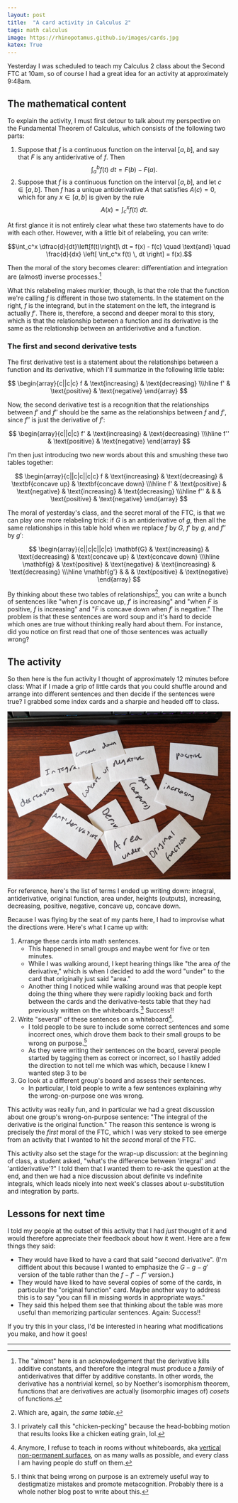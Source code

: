 ```yaml
---
layout: post
title:  "A card activity in Calculus 2"
tags: math calculus
image: https://rhinopotamus.github.io/images/cards.jpg
katex: True
---
```


Yesterday I was scheduled to teach my Calculus 2 class about the Second FTC at 10am, so of course I had a great idea for an activity at approximately 9:48am.

## The mathematical content

To explain the activity, I must first detour to talk about my perspective on the Fundamental Theorem of Calculus, which consists of the following two parts:

1. Suppose that $f$ is a continuous function on the interval $[a,b]$, and say that $F$ is any antiderivative of $f$. Then $$\int_a^b f(t)\ dt = F(b) - F(a).$$
2. Suppose that $f$ is a continuous function on the interval $[a, b]$, and let $c\in[a,b]$. Then $f$ has a unique antiderivative $A$ that satisfies $A(c) = 0$, which for any $x\in[a,b]$ is given by the rule $$A(x) = \int_c^x f(t)\ dt.$$

At first glance it is not entirely clear what these two statements have to do with each other. However, with a little bit of relabeling, you can write:

$$\int_c^x \dfrac{d}{dt}\left[f(t)\right]\ dt = f(x) - f(c) \quad \text{and} \quad \frac{d}{dx} \left[ \int_c^x f(t) \, dt \right] = f(x).$$

Then the moral of the story becomes clearer: differentiation and integration are (almost) inverse processes.[^1]

What this relabeling makes murkier, though, is that the role that the function we're calling $f$ is different in those two statements. In the statement on the right, $f$ is the integrand, but in the statement on the left, the integrand is actually $f'$. There is, therefore, a second and deeper moral to this story, which is that the relationship between a function and its derivative is the same as the relationship between an antiderivative and a function.

### The first and second derivative tests

The first derivative test is a statement about the relationships between a function and its derivative, which I'll summarize in the following little table:

$$
\begin{array}{c||c|c}
f & \text{increasing} & \text{decreasing} \\\hline
f' & \text{positive} & \text{negative}
\end{array}
$$

Now, the second derivative test is a recognition that the relationships between $f'$ and $f''$ should be the same as the relationships between $f$ and $f'$, since $f''$ is just the derivative of $f'$:

$$
\begin{array}{c||c|c}
f' & \text{increasing} & \text{decreasing} \\\hline
f'' & \text{positive} & \text{negative}
\end{array}
$$

I'm then just introducing two new words about this and smushing these two tables together:

$$
\begin{array}{c||c|c||c|c}
f & \text{increasing} & \text{decreasing} & \textbf{concave up} & \textbf{concave down} \\\hline
f' & \text{positive} & \text{negative} & \text{increasing} & \text{decreasing} \\\hline
f'' & & & \text{positive} & \text{negative}
\end{array}
$$

The moral of yesterday's class, and the secret moral of the FTC, is that we can play one more relabeling trick: if $G$ is an antiderivative of $g$, then all the same relationships in this table hold when we replace $f$ by $G$, $f'$ by $g$, and $f''$ by $g'$:

$$
\begin{array}{c||c|c||c|c}
\mathbf{G} & \text{increasing} & \text{decreasing} & \text{concave up} & \text{concave down} \\\hline
\mathbf{g} & \text{positive} & \text{negative} & \text{increasing} & \text{decreasing} \\\hline
\mathbf{g'} & & & \text{positive} & \text{negative}
\end{array}
$$

By thinking about these two tables of relationships[^3], you can write a bunch of sentences like "when $f$ is concave up, $f'$ is increasing" and "when $F$ is positive, $f$ is increasing" and "$F$ is concave down when $f'$ is negative." The problem is that these sentences are word soup and it's hard to decide which ones are true without thinking really hard about them. For instance, did you notice on first read that one of those sentences was actually wrong?

## The activity

So then here is the fun activity I thought of approximately 12 minutes before class: What if I made a grip of little cards that you could shuffle around and arrange into different sentences and then decide if the sentences were true? I grabbed some index cards and a sharpie and headed off to class.

![a bunch of cut-up index cards with words like "derivative" and "area under" and "concave up" written on them](/images/cards.jpg)

For reference, here's the list of terms I ended up writing down: integral, antiderivative, original function, area under, heights (outputs), increasing, decreasing, positive, negative, concave up, concave down.

Because I was flying by the seat of my pants here, I had to improvise what the directions were. Here's what I came up with:
1. Arrange these cards into math sentences.
    - This happened in small groups and maybe went for five or ten minutes.
    - While I was walking around, I kept hearing things like "the area *of* the derivative," which is when I decided to add the word "under" to the card that originally just said "area." 
    - Another thing I noticed while walking around was that people kept doing the thing where they were rapidly looking back and forth between the cards and the derivative-tests table that they had previously written on the whiteboards.[^4]  Success!!
2. Write "several" of these sentences on a whiteboard[^5].
    - I told people to be sure to include some correct sentences and some incorrect ones, which drove them back to their small groups to be wrong on purpose.[^6]
    - As they were writing their sentences on the board, several people started by tagging them as correct or incorrect, so I hastily added the direction to not tell me which was which, because I knew I wanted step 3 to be
3. Go look at a different group's board and assess their sentences.
    - In particular, I told people to write a few sentences explaining why the wrong-on-purpose one was wrong.

This activity was really fun, and in particular we had a great discussion about one group's wrong-on-purpose sentence: "The integral of the derivative is the original function." The reason this sentence is wrong is precisely the *first* moral of the FTC, which I was very stoked to see emerge from an activity that I wanted to hit the *second* moral of the FTC. 

This activity also set the stage for the wrap-up discussion: at the beginning of class, a student asked, "what's the difference between 'integral' and 'antiderivative'?" I told them that I wanted them to re-ask the question at the end, and then we had a nice discussion about definite vs indefinite integrals, which leads nicely into next week's classes about $u$-substitution and integration by parts.

## Lessons for next time

I told my people at the outset of this activity that I had *just* thought of it and would therefore appreciate their feedback about how it went. Here are a few things they said:
- They would have liked to have a card that said "second derivative". (I'm diffident about this because I wanted to emphasize the $G-g-g'$ version of the table rather than the $f-f'-f''$ version.)
- They would have liked to have several copies of some of the cards, in particular the "original function" card. Maybe another way to address this is to say "you can fill in missing words in appropriate ways."
- They said this helped them see that thinking about the table was more useful than memorizing particular sentences. Again: Success!!

If you try this in your class, I'd be interested in hearing what modifications you make, and how it goes!

---

[^1]: The "almost" here is an acknowledgement that the derivative kills additive constants, and therefore the integral must produce a *family* of antiderivatives that differ by additive constants. In other words, the derivative has a nontrivial kernel, so by Noether's isomorphism theorem, functions that are derivatives are actually (isomorphic images of) *cosets* of functions.[^2]

[^2]: This is the kind of deranged sentence you write when you are simultaneously teaching calculus 2 and abstract algebra.

[^3]: Which are, again, *the same table.*

[^4]: I privately call this "chicken-pecking" because the head-bobbing motion that results looks like a chicken eating grain, lol.

[^5]: Anymore, I refuse to teach in rooms without whiteboards, aka [vertical non-permanent surfaces](https://peterliljedahl.com/wp-content/uploads/Building-Thinking-Classrooms-Feb-14-20151.pdf), on as many walls as possible, and every class I am having people do stuff on them.

[^6]: I think that being wrong on purpose is an extremely useful way to destigmatize mistakes and promote metacognition. Probably there is a whole nother blog post to write about this.